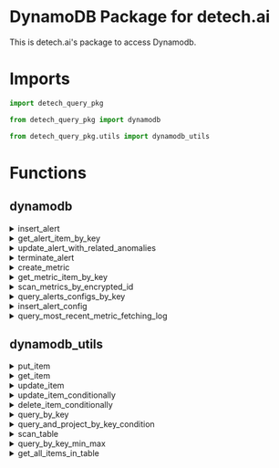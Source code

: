 # DynamoDB Package for detech.ai

This is detech.ai's package to access Dynamodb.

# Imports
```python
import detech_query_pkg

from detech_query_pkg import dynamodb

from detech_query_pkg.utils import dynamodb_utils
```

# Functions
## dynamodb

<details>
  <summary>insert_alert</summary>

  ```python
  def insert_alert(alert_id, metric_id, org_id, app_id, team_id, assigned_to, start_time, end_time, alert_description, is_acknowledged, anomalies_dict, related_prev_anomalies,  service_graph, significance_score, dynamodb)

  #Example
  insert_alert(alert_id = "256828", metric_id = 123, org_id = 'org_id', app_id = 'app_id', team_id = 'team_id', assigned_to = 'Jorge', \
  start_time = '2020-09-03 12:00:00', end_time = '2020-09-03 12:20:00', alert_description = 'Spike in costs',\
  is_acknowledged = 'True', anomalies_dict = {}, related_prev_anomalies = {},
  service_graph = {}, significance_score = '34.3')
  ``` 
</details>

<details>
  <summary>get_alert_item_by_key</summary>

  ```python
  def get_alert_item_by_key(anom_id, dynamodb)
  ```
</details>

<details>
  <summary>update_alert_with_related_anomalies</summary>

  ```python
  def update_alert_with_related_anomalies(alert_id,start_time, corr_anoms_dict, related_prev_anomalies, dynamodb)
  ```
</details>

<details>
  <summary>terminate_alert</summary>

  ```python
  def terminate_alert(alert_id,start_time, end_timestamp, dynamodb)
  ```
</details>

<details>
  <summary>create_metric</summary>

  ```python
  def create_metric(metric_id, date_bucket, anom_alarm_id, metric_name, provider, namespace, agent, org_id, app_id, alignment, groupby, first, last, data_points_list, dynamodb)

  #Example
  create_metric(
    metric_id = 123, date_bucket = "2020-09-10",
    anom_alarm_id = "crazy_monkey.juicy_bananas.kiwi_count", metric_name = "error_rate",
    provider = "aws", namespace = "dynamodb", agent = "CloudWatch", org_id = "Aptoide",
    app_id = "app1", alignment = "DELTA", groupby = "service", first = 1535530412,
    last = 1535530432, data_points_list = [
          { 'val': 50, 'time': 1535530412},
	        { 'val': 55, 'time' : 1535530415},
	        { 'val': 56, 'time': 1535530420},
	        { 'val': 55, 'time' : 1535530430}, 
	        { 'val': 56, 'time': 1535530432}
      ]
  )
  ```
</details>

<details>
  <summary>get_metric_item_by_key</summary>

  ```python
  def get_metric_item_by_key(metric_id, curr_date, dynamodb)
  ```
</details>

<details>
  <summary>scan_metrics_by_encrypted_id</summary>

  ```python
  def scan_metrics_by_encrypted_id(anom_alarm_id, dynamodb)
  ```
</details>

<details>
  <summary>query_alerts_configs_by_key</summary>

  ```python
  def query_alerts_configs_by_key(metric_id, dynamodb)
  ```
</details>

<details>
  <summary>insert_alert_config</summary>

  ```python
  def insert_alert_config(metric_id, alert_title, severity, alert_type, alert_direction, description, duration, duration_unit, rule_dict, recipients_list, owner_dict, dynamodb)

  #Example
  insert_alert_config(
    metric_id = "metric1245", alert_title = "Anomaly by Cluster", severity = "critical",
    alert_type = "anomaly", alert_direction = "spikes/drops", description = "Relevant to Play Store billing user journey",
    duration= 12, duration_unit = "hours", rule_dict = {}, recipients_list = [{
      "channel" : "webhook", 
      "contact" : "j.velez2210@gmail.com"
      },{
        "channel" : "slack",
        "contact" : "j.velez2210@gmail.com"
      }
    ], 
    owner_dict = {
      "user_id" : "user12341",
      "user_name" : "João Tótó",
    }
  )
  ```
</details>

<details>
  <summary>query_most_recent_metric_fetching_log</summary>

  ```python
  def query_most_recent_metric_fetching_log(component_id, dynamodb)
  #Fetches the log with the highest timestamp, from all the logs between start & end ts
  ```
</details>

## dynamodb_utils
<details>
  <summary>put_item</summary>

  ```python
  def put_item(item_dict, table_name, dynamodb)
  #Inserts json item into DynamoDB table

  #Example
  item_dict = {
    "attr" : "value",
    "attr2" : "value2"
  }
  table_name = "alerts"
  ```
</details>

<details>
  <summary>get_item</summary>

  ```python

  def get_item(key_dict, table_name, dynamodb)
  #Retrieves item from DynamoDB table

  #Example
  key_dict = {
    "prim_key" = "value",
    "sort_key" = "value"
  }
  ```
</details>

<details>
  <summary>update_item</summary>

  ```python
  def update_item(key_dict, update_expression, expression_attr_values, table_name, dynamodb)
  #Retrieves item from DynamoDB table
  
  #Example
  key_dict = {
    "prim_key" = "value",
    "sort_key" = "value"
  }
  update_expression = "set service_graph=:i, metric_list=:l, significance_score=:s"
  expression_attr_values = {
    ':i': {'s1':['s2', 's3']},
    ':l': ['124','123'],
    ':s': Decimal(35.5)
  }
  #example to append to list
  UpdateExpression="SET some_attr = list_append(if_not_exists(some_attr, :empty_list), :i)",
  ExpressionAttributeValues={
    ':i': [some_value],
    "empty_list" : []
  }
  
  ```
</details>

<details>
  <summary>update_item_conditionally</summary>

  ```python
  def update_item_conditionally(key_dict, condition_expression, update_expression, expression_attr_values, table_name, dynamodb)
  #Retrieves item from DynamoDB table

  #Example
  key_dict = {
    "prim_key" = "value",
    "sort_key" = "value"
  }
  update_expression = "set service_graph=:i, metric_list=:l, significance_score=:s"
  expression_attr_values = {
    ':i': {'s1':['s2', 's3']},
    ':l': ['124','123'],
    ':s': Decimal(35.5)
  }
  condition_expression = "significance_score <= :val"
    
  ```
</details>

<details>
  <summary>delete_item_conditionally</summary>

  ```python
  def delete_item_conditionally(key_dict, condition_expression, expression_attr_values, table_name, dynamodb)
    
  #Example
  condition_expression = "significance_score <= :val"
  expression_attr_values = {
    ":val": Decimal(50)
  }
  key_dict = {
    'org_id': 'Aptoide',
    'start_time': '2020-09-03 12:00:00'
  }
  '''
  ```
</details>

<details>
  <summary>query_by_key</summary>

  ```python
  def query_by_key(key_condition, table_name, dynamodb)
  #Queries from DynamoDB table by key condition

  #Example
  key_condition = Key('org_id').eq('Aptoide')
    
  ```
</details>

<details>
  <summary>query_and_project_by_key_condition</summary>

  ```python
  def query_and_project_by_key_condition(projection_expr, expr_attr_names, key_condition, table_name, dynamodb)  
  #Queries from DynamoDB table by key condition and only returns some attrs

  #Example
  key_condition = Key('year').eq(year) & Key('title').between(title_range[0], title_range[1])
  projection_expr = "#yr, title, info.genres, info.actors[0]"
  expr_attr_names = {"#yr": "year"}
  ```
</details>

<details>
  <summary>scan_table</summary>

  ```python
  def scan_table(scan_kwargs, table_name, dynamodb)
  #Scans entire table looking for items that match the filter expression

  #Example
  scan_kwargs = {
    'FilterExpression': Key('year').between(*year_range),
    'ProjectionExpression': "#yr, title, info.rating",
    'ExpressionAttributeNames': {"#yr": "year"}
  }
    
  ```
</details>

<details>
  <summary>query_by_key_min_max</summary>

  ```python
  def query_by_key_min_max(key_condition, table_name, is_min, dynamodb)
  #Queries from DynamoDB table by key condition

  #Example
  key_condition = Key('part_id').eq(partId) & Key('range_key').between(start, end)
  #or 
  key_condition = Key('part_id').eq(partId)
  
  ```
</details>

<details>
  <summary>get_all_items_in_table</summary>

  ```python
  def get_all_items_in_table(table_name, dynamodb)
  ```
</details>
